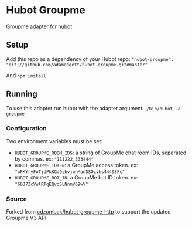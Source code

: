 # Hubot Groupme

Groupme adapter for hubot

## Setup

Add this repo as a dependency of your Hubot repo: `"hubot-groupme": "git://github.com/adamedgett/hubot-groupme.git#master"`

And `npm install`

## Running
To use this adapter run hubot with the adapter argument
`./bin/hubot -a groupme`

### Configuration

Two environment variables must be set:

* `HUBOT_GROUPME_ROOM_IDS`: a string of GroupMe chat room IDs, separated by commas. ex: `"111222,333444"`
* `HUBOT_GROUPME_TOKEN`: a GroupMe access token. ex: `"mFKYryFoTjdPkKGd9shvjwnMunSSOLvhs44498Fc"`
* `HUBOT_GROUPME_BOT_ID`: a GroupMe bot ID token. ex: `"66J7ZcVwlRTqEQvdSLNnmV69wV"`

### Source

Forked from [cdzombak/hubot-groupme-http](https://github.com/cdzombak/hubot-groupme-http)
to support the updated Groupme V3 API